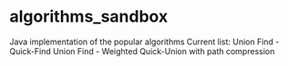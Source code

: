 # algorithms_sandbox
Java implementation of the popular algorithms
Current list:
Union Find - Quick-Find
Union Find - Weighted Quick-Union with path compression

